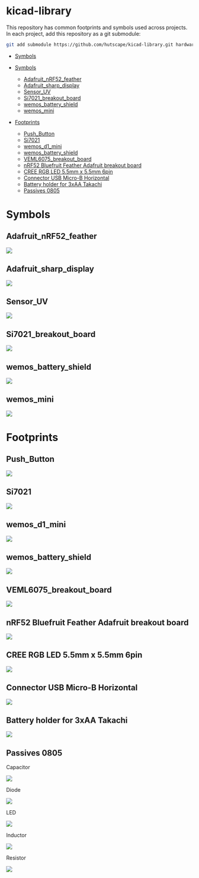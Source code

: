 # kicad-library

This repository has common footprints and symbols used across projects. In each project, add this repository as a git submodule:

```sh
git add submodule https://github.com/hutscape/kicad-library.git hardware/library
```

<!-- START doctoc generated TOC please keep comment here to allow auto update -->
<!-- DON'T EDIT THIS SECTION, INSTEAD RE-RUN doctoc TO UPDATE -->
- [Symbols](#symbols)

- [Symbols](#symbols)
  - [Adafruit_nRF52_feather](#adafruit_nrf52_feather)
  - [Adafruit_sharp_display](#adafruit_sharp_display)
  - [Sensor_UV](#sensor_uv)
  - [Si7021_breakout_board](#si7021_breakout_board)
  - [wemos_battery_shield](#wemos_battery_shield)
  - [wemos_mini](#wemos_mini)
- [Footprints](#footprints)
  - [Push_Button](#push_button)
  - [Si7021](#si7021)
  - [wemos_d1_mini](#wemos_d1_mini)
  - [wemos_battery_shield](#wemos_battery_shield-1)
  - [VEML6075_breakout_board](#veml6075_breakout_board)
  - [nRF52 Bluefruit Feather Adafruit breakout board](#nrf52-bluefruit-feather-adafruit-breakout-board)
  - [CREE RGB LED 5.5mm x 5.5mm 6pin](#cree-rgb-led-55mm-x-55mm-6pin)
  - [Connector USB Micro-B Horizontal](#connector-usb-micro-b-horizontal)
  - [Battery holder for 3xAA Takachi](#battery-holder-for-3xaa-takachi)
  - [Passives 0805](#passives-0805)

<!-- END doctoc generated TOC please keep comment here to allow auto update -->

# Symbols

## Adafruit_nRF52_feather

![](images/symbols/Adafruit_nRF52_feather.png)

## Adafruit_sharp_display

![](images/symbols/Adafruit_sharp_display.png)

## Sensor_UV

![](images/symbols/Sensor_UV.png)

## Si7021_breakout_board

![](images/symbols/Si7021_breakout_board.png)

## wemos_battery_shield

![](images/symbols/wemos_battery_shield.png)

## wemos_mini

![](images/symbols/wemos_mini.png)

# Footprints

## Push_Button

![](images/footprints/Push_Button.png)

## Si7021

![](images/footprints/Si7021.png)

## wemos_d1_mini

![](images/footprints/wemos_d1_mini.png)

## wemos_battery_shield

![](images/footprints/wemos_battery_shield.png)

## VEML6075_breakout_board

![](images/footprints/VEML6075_breakout_board.png)

## nRF52 Bluefruit Feather Adafruit breakout board

![](images/footprints/nrf52_bluefruit_Adafruit_breakout_board.png)

## CREE RGB LED 5.5mm x 5.5mm 6pin

![](images/footprints/cree_rgb_led_55x55mm.png)

## Connector USB Micro-B Horizontal

![](images/footprints/Connector_USB_Micro-B-Horizontal.png)

## Battery holder for 3xAA Takachi

![](images/footprints/BatteryHolder_Takachi_3xAA.png)

## Passives 0805

Capacitor

![](images/capacitor_0805.png)

Diode

![](images/diode_0805.png)

LED

![](images/led_0805.png)

Inductor

![](images/inductor_0805.png)

Resistor

![](images/resistor_0805.png)
